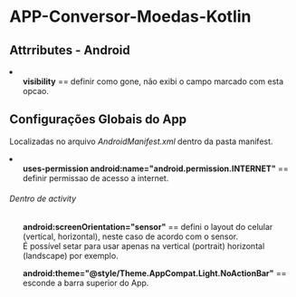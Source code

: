 # APP-Conversor-Moedas-Kotlin
<h2>Attrributes - Android</h2>
<li>
  <ul><strong>visibility</strong> == definir como gone, não exibi o campo marcado com esta opcao.</ul>


</li>

<h2>Configurações Globais do App</h2>
<p>Localizadas no arquivo <em>AndroidManifest.xml</em> dentro da pasta manifest.</p>
<li>
  <ul><strong>uses-permission android:name="android.permission.INTERNET"</strong> == definir permissao de acesso a internet.</ul>
  <h6>Dentro de <em>activity</em></h6>
  <ul><strong>android:screenOrientation="sensor"</strong> == defini o layout do celular (vertical, horizontal), neste caso de acordo com o sensor.<br> É possível setar para     usar apenas na vertical (portrait) horizontal (landscape) por exemplo.</ul>
  <ul><strong>android:theme="@style/Theme.AppCompat.Light.NoActionBar"</strong> == esconde a barra superior do App.</ul>
  


</li>
